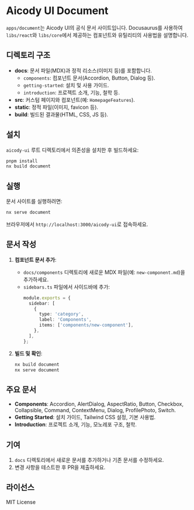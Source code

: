 # Aicody UI Document

`apps/document`는 Aicody UI의 공식 문서 사이트입니다. Docusaurus를 사용하여 `libs/react`와 `libs/core`에서 제공하는 컴포넌트와 유틸리티의 사용법을 설명합니다.

## 디렉토리 구조

- **docs**: 문서 파일(MDX)과 정적 리소스(이미지 등)를 포함합니다.
  - `components`: 컴포넌트 문서(Accordion, Button, Dialog 등).
  - `getting-started`: 설치 및 사용 가이드.
  - `introduction`: 프로젝트 소개, 기능, 철학 등.
- **src**: 커스텀 페이지와 컴포넌트(예: `HomepageFeatures`).
- **static**: 정적 파일(이미지, favicon 등).
- **build**: 빌드된 결과물(HTML, CSS, JS 등).

## 설치

`aicody-ui` 루트 디렉토리에서 의존성을 설치한 후 빌드하세요:

```bash
pnpm install
nx build document
```

## 실행

문서 사이트를 실행하려면:

```bash
nx serve document
```

브라우저에서 `http://localhost:3000/aicody-ui`로 접속하세요.

## 문서 작성

1. **컴포넌트 문서 추가**:
   - `docs/components` 디렉토리에 새로운 MDX 파일(예: `new-component.md`)을 추가하세요.
   - `sidebars.ts` 파일에서 사이드바에 추가:
     ```ts
     module.exports = {
       sidebar: [
         {
           type: 'category',
           label: 'Components',
           items: ['components/new-component'],
         },
       ],
     };
     ```

2. **빌드 및 확인**:
   ```bash
   nx build document
   nx serve document
   ```

## 주요 문서

- **Components**: Accordion, AlertDialog, AspectRatio, Button, Checkbox, Collapsible, Command, ContextMenu, Dialog, ProfilePhoto, Switch.
- **Getting Started**: 설치 가이드, Tailwind CSS 설정, 기본 사용법.
- **Introduction**: 프로젝트 소개, 기능, 모노레포 구조, 철학.

## 기여

1. `docs` 디렉토리에서 새로운 문서를 추가하거나 기존 문서를 수정하세요.
2. 변경 사항을 테스트한 후 PR을 제출하세요.

## 라이선스

MIT License